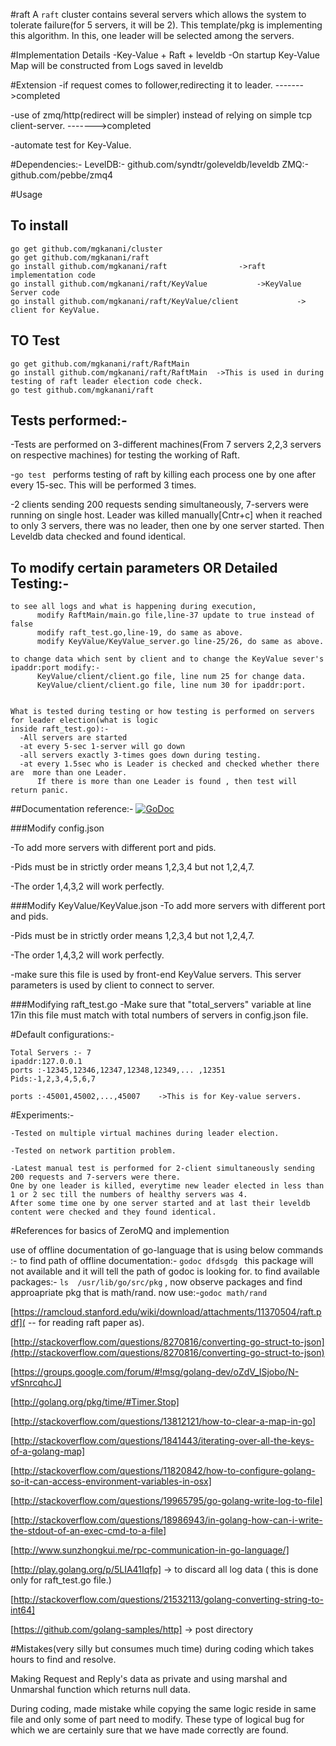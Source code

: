 #raft
A `raft` cluster contains several servers which allows the system to tolerate  failure(for 5 servers, it will be 2). This template/pkg is implementing this algorithm. In this, one leader will be selected among the servers.


#Implementation Details
-Key-Value + Raft + leveldb
-On startup Key-Value Map will be constructed from Logs saved in leveldb

#Extension
-if request comes to follower,redirecting it to leader. ------->completed

-use of zmq/http(redirect will be simpler) instead of relying on simple tcp client-server. ------->completed

-automate test for Key-Value. 

#Dependencies:-
LevelDB:- github.com/syndtr/goleveldb/leveldb
ZMQ:- github.com/pebbe/zmq4

#Usage
## To install
```
go get github.com/mgkanani/cluster
go get github.com/mgkanani/raft
go install github.com/mgkanani/raft                ->raft implementation code
go install github.com/mgkanani/raft/KeyValue           ->KeyValue Server code
go install github.com/mgkanani/raft/KeyValue/client             -> client for KeyValue.
```


## TO Test
```
go get github.com/mgkanani/raft/RaftMain
go install github.com/mgkanani/raft/RaftMain  ->This is used in during testing of raft leader election code check.
go test github.com/mgkanani/raft
```


## Tests performed:-
-Tests are performed on 3-different machines(From 7 servers 2,2,3 servers on respective machines) for testing the working of Raft.

-```go test ``` performs testing of raft by killing each process one by one after every 15-sec. This will be performed 3 times.


-2 clients sending 200 requests sending simultaneously, 7-servers were running on single host. Leader was killed manually[Cntr+c] when it reached to only 3 servers, there was no leader, then one by one server started. Then Leveldb data checked and found identical.



## To modify certain parameters  OR  Detailed Testing:-
```
to see all logs and what is happening during execution,
      modify RaftMain/main.go file,line-37 update to true instead of false
      modify raft_test.go,line-19, do same as above.
      modify KeyValue/KeyValue_server.go line-25/26, do same as above.
      
to change data which sent by client and to change the KeyValue sever's ipaddr:port modify:-
      KeyValue/client/client.go file, line num 25 for change data.
      KeyValue/client/client.go file, line num 30 for ipaddr:port.


What is tested during testing or how testing is performed on servers for leader election(what is logic 
inside raft_test.go):-
  -All servers are started
  -at every 5-sec 1-server will go down
  -all servers exactly 3-times goes down during testing.
  -at every 1.5sec who is Leader is checked and checked whether there are  more than one Leader.
      If there is more than one Leader is found , then test will return panic.
```


##Documentation reference:-
[![GoDoc](https://godoc.org/github.com/mgkanani/raft?status.png)](https://godoc.org/github.com/mgkanani/raft)


###Modify config.json

-To add more servers with different port and pids.

-Pids must be in strictly order means 1,2,3,4 but not 1,2,4,7.

-The order 1,4,3,2 will work perfectly.

###Modify KeyValue/KeyValue.json
-To add more servers with different port and pids.

-Pids must be in strictly order means 1,2,3,4 but not 1,2,4,7.

-The order 1,4,3,2 will work perfectly.

-make sure this file is used by front-end KeyValue servers. This server parameters is used by client to connect 
to server.


###Modifying raft_test.go
-Make sure that "total_servers" variable at line 17in this file must match with total numbers of servers 
in config.json file.

#Default configurations:-
```
Total Servers :- 7
ipaddr:127.0.0.1 
ports :-12345,12346,12347,12348,12349,... ,12351
Pids:-1,2,3,4,5,6,7

ports :-45001,45002,...,45007    ->This is for Key-value servers.
```

#Experiments:-
```
-Tested on multiple virtual machines during leader election.

-Tested on network partition problem.

-Latest manual test is performed for 2-client simultaneously sending 200 requests and 7-servers were there.
One by one leader is killed, everytime new leader elected in less than 1 or 2 sec till the numbers of healthy servers was 4.
After some time one by one server started and at last their leveldb content were checked and they found identical.

```



#References for basics of ZeroMQ and implemention

use of offline documentation of go-language that is using below commands :-
to find path of offline documentation:- ```godoc dfdsgdg ``` this package will not available and it will tell the path of godoc is looking for.
to find  available packages:- ```ls  /usr/lib/go/src/pkg``` , now observe packages and find approapriate pkg that is math/rand.
now use:-```godoc math/rand ```

[https://ramcloud.stanford.edu/wiki/download/attachments/11370504/raft.pdf]( -- for reading raft paper as).

[http://stackoverflow.com/questions/8270816/converting-go-struct-to-json](http://stackoverflow.com/questions/8270816/converting-go-struct-to-json)

[https://groups.google.com/forum/#!msg/golang-dev/oZdV_ISjobo/N-vfSnrcqhcJ]

[http://golang.org/pkg/time/#Timer.Stop]

[http://stackoverflow.com/questions/13812121/how-to-clear-a-map-in-go]

[http://stackoverflow.com/questions/1841443/iterating-over-all-the-keys-of-a-golang-map]

[http://stackoverflow.com/questions/11820842/how-to-configure-golang-so-it-can-access-environment-variables-in-osx]

[http://stackoverflow.com/questions/19965795/go-golang-write-log-to-file]

[http://stackoverflow.com/questions/18986943/in-golang-how-can-i-write-the-stdout-of-an-exec-cmd-to-a-file]

[http://www.sunzhongkui.me/rpc-communication-in-go-language/]

[http://play.golang.org/p/5LIA41Iqfp] -> to discard all log data ( this is done only for raft_test.go file.)

[http://stackoverflow.com/questions/21532113/golang-converting-string-to-int64]

[https://github.com/golang-samples/http] -> post directory

#Mistakes(very silly but consumes much time) during coding which takes hours to find and resolve.

Making Request and Reply's data as private and using marshal and Unmarshal function which returns null data.

During coding, made mistake while copying the same logic reside in same file and only some of part need to modify. These type of logical bug for which we are certainly sure that we have made correctly are found.


